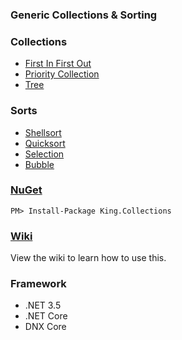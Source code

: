### Generic Collections & Sorting

### Collections
+ [First In First Out](http://en.wikipedia.org/wiki/FIFO#Computer_science)
+ [Priority Collection](http://en.wikipedia.org/wiki/Priority_queue)
+ [Tree](http://en.wikipedia.org/wiki/Tree_%28data_structure%29)

### Sorts
+ [Shellsort](http://en.wikipedia.org/wiki/Shellsort)
+ [Quicksort](http://en.wikipedia.org/wiki/Quicksort)
+ [Selection](http://en.wikipedia.org/wiki/Selection_sort)
+ [Bubble](http://en.wikipedia.org/wiki/Bubble_sort)

### [NuGet](https://www.nuget.org/packages/King.Collections/)
```
PM> Install-Package King.Collections
```

### [Wiki](https://github.com/jefking/King.Collections/wiki)
View the wiki to learn how to use this.

### Framework
+ .NET 3.5
+ .NET Core
+ DNX Core